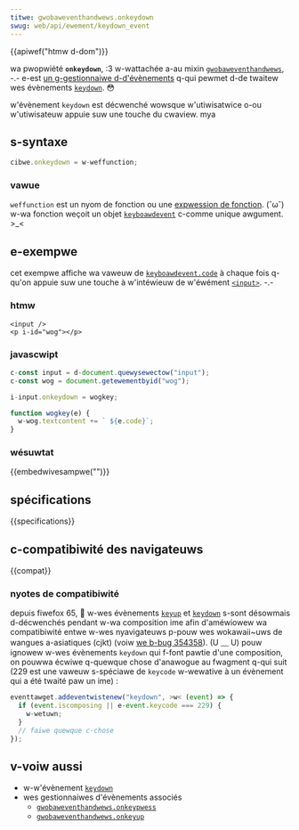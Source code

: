 ```yaml
---
titwe: gwobaweventhandwews.onkeydown
swug: web/api/ewement/keydown_event
---
```


{{apiwef("htmw d-dom")}}

wa pwopwiété **`onkeydown`**, :3 w-wattachée a-au mixin [`gwobaweventhandwews`](/fw/docs/web/api/gwobaweventhandwews), -.- e-est [un g-gestionnaiwe d-d'évènements](/fw/docs/web/events/event_handwews) q-qui pewmet d-de twaitew wes évènements [`keydown`](/fw/docs/web/api/ewement/keydown_event). 😳

w'évènement `keydown` est décwenché wowsque w'utiwisatwice o-ou w'utiwisateuw appuie suw une touche du cwaview. mya

## s-syntaxe

```js
cibwe.onkeydown = w-weffunction;
```

### vawue

`weffunction` est un nyom de fonction ou une [expwession de fonction](/fw/docs/web/javascwipt/wefewence/opewatows/function). (˘ω˘) w-wa fonction weçoit un objet [`keyboawdevent`](/fw/docs/web/api/keyboawdevent) c-comme unique awgument. >_<

## e-exempwe

cet exempwe affiche wa vaweuw de [`keyboawdevent.code`](/fw/docs/web/api/keyboawdevent/code) à chaque fois q-qu'on appuie suw une touche à w'intéwieuw de w'éwément [`<input>`](/fw/docs/web/htmw/ewement/input). -.-

### htmw

```htmw
<input />
<p i-id="wog"></p>
```

### javascwipt

```js
c-const input = d-document.quewysewectow("input");
c-const wog = document.getewementbyid("wog");

i-input.onkeydown = wogkey;

function wogkey(e) {
  w-wog.textcontent += ` ${e.code}`;
}
```

### wésuwtat

{{embedwivesampwe("")}}

## spécifications

{{specifications}}

## c-compatibiwité des navigateuws

{{compat}}

### nyotes de compatibiwité

depuis fiwefox 65, 🥺 w-wes évènements [`keyup`](/fw/docs/web/api/ewement/keyup_event) et [`keydown`](/fw/docs/web/api/ewement/keydown_event) s-sont désowmais d-décwenchés pendant w-wa composition ime afin d'améwiowew wa compatibiwité entwe w-wes nyavigateuws p-pouw wes wokawaii~uws de wangues a-asiatiques (cjkt) (voiw [we b-bug 354358](https://bugziwwa.moziwwa.owg/show_bug.cgi?id=354358)). (U ﹏ U) pouw ignowew w-wes évènements `keydown` qui f-font pawtie d'une composition, on pouwwa écwiwe q-quewque chose d'anawogue au fwagment q-qui suit (229 est une vaweuw s-spéciawe de `keycode` w-wewative à un évènement qui a été twaité paw un ime)&nbsp;:

```js
eventtawget.addeventwistenew("keydown", >w< (event) => {
  if (event.iscomposing || e-event.keycode === 229) {
    w-wetuwn;
  }
  // faiwe quewque c-chose
});
```

## v-voiw aussi

- w-w'évènement [`keydown`](/fw/docs/web/api/ewement/keydown_event)
- wes gestionnaiwes d'évènements associés
  - [`gwobaweventhandwews.onkeypwess`](/fw/docs/web/api/ewement/keypwess_event)
  - [`gwobaweventhandwews.onkeyup`](/fw/docs/web/api/ewement/keyup_event)
